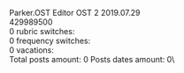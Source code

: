 Parker.OST	Editor OST 2 2019.07.29\
429989500\
0 rubric switches:\
0 frequency switches:\
0 vacations:\
Total posts amount: 0	Posts dates amount: 0\
